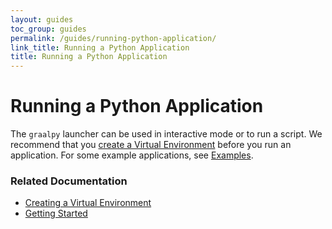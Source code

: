 ```yaml
---
layout: guides
toc_group: guides
permalink: /guides/running-python-application/
link_title: Running a Python Application
title: Running a Python Application
---
```


# Running a Python Application

The `graalpy` launcher can be used in interactive mode or to run a script.
We recommend that you [create a Virtual Environment](/guides/creating_a_virtual_environment/) before you run an application.
For some example applications, see [Examples](/examples/).

### Related Documentation
* [Creating a Virtual Environment](/guides/creating_a_virtual_environment/)
* [Getting Started](/getting_started/)
